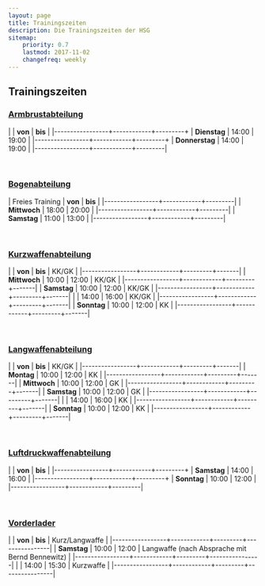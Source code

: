 ```yaml
---
layout: page
title: Trainingszeiten
description: Die Trainingszeiten der HSG
sitemap:
    priority: 0.7
    lastmod: 2017-11-02
    changefreq: weekly
---
```


## Trainingszeiten


### [Armbrustabteilung](../abteilungen/armbrust)

|                 |   **von**  | **bis** |
|-----------------+------------+---------+
| **Dienstag**    |    14:00   |  19:00  |
|-----------------+------------+---------+
| **Donnerstag**  |    14:00   |  19:00  |
|-----------------+------------+---------|

<br>

### [Bogenabteilung](../abteilungen/bogen)

| Freies Training |   **von**  | **bis** |
|-----------------+------------+---------|
| **Mittwoch**    |    18:00   |  20:00  |
|-----------------+------------+---------|
| **Samstag**     |    11:00   |  13:00  |
|-----------------+------------+---------|

<br>

### [Kurzwaffenabteilung](../abteilungen/kurzwaffen)

|                 |   **von**  | **bis** | KK/GK |
|-----------------+------------+---------+-------|
| **Mittwoch**    |    10:00   |  12:00  | KK/GK |
|-----------------+------------+---------+-------|
| **Samstag**     |    10:00   |  12:00  | KK/GK |
|-----------------+------------+---------+-------|
|                 |    14:00   |  16:00  | KK/GK |
|-----------------+------------+---------+-------|
| **Sonntag**     |    10:00   |  12:00  | KK    |
|-----------------+------------+---------+-------|

<br>

### [Langwaffenabteilung](../abteilungen/langwaffen)

|                 |   **von**  | **bis** | KK/GK |
|-----------------+------------+---------+-------|
| **Montag**      |    10:00   |  12:00  | KK    |
|-----------------+------------+---------+-------|
| **Mittwoch**    |    10:00   |  12:00  | GK    |
|-----------------+------------+---------+-------|
| **Samstag**     |    10:00   |  12:00  | GK    |
|-----------------+------------+---------+-------|
|                 |    14:00   |  16:00  | KK    |
|-----------------+------------+---------+-------|
| **Sonntag**     |    10:00   |  12:00  | KK    |
|-----------------+------------+---------+-------|

<br>

### [Luftdruckwaffenabteilung](../abteilungen/luftdruck)

|                 |   **von**  | **bis** |
|-----------------+------------+---------+
| **Samstag**     |    14:00   |  16:00  |
|-----------------+------------+---------+
| **Sonntag**     |    10:00   |  12:00  |
|-----------------+------------+---------|

<br>

### [Vorderlader](../abteilungen/vorderlader)


|                 |   **von**  | **bis** | Kurz/Langwaffe |
|-----------------+------------+---------+----------------|
| **Samstag**     |    10:00   |  12:00  | Langwaffe (nach Absprache mit Bernd Bennewitz) |
|-----------------+------------+---------+----------------|
|                 |    14:00   |  15:30  | Kurzwaffe      |
|-----------------+------------+---------+----------------|
